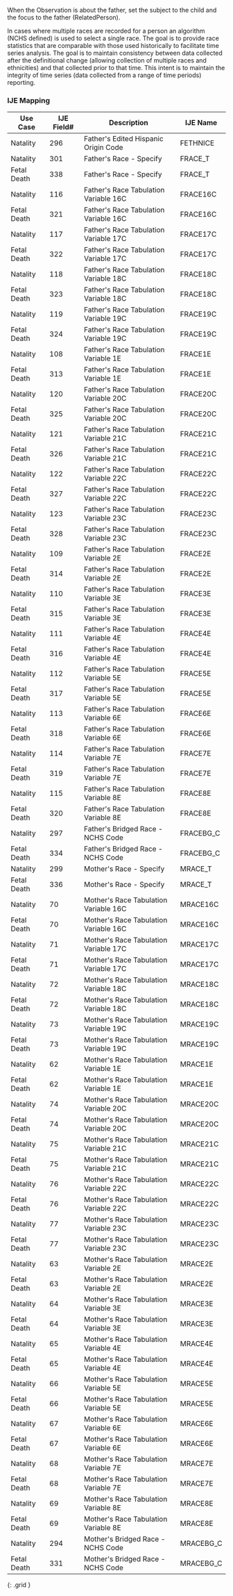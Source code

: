 When the Observation is about the father, set the subject to the child and the focus to the father (RelatedPerson).

In cases where multiple races are recorded for a person an algorithm (NCHS defined) is used to select a single race. The goal is to provide race statistics that are comparable with those used historically to facilitate time series analysis. The goal is to maintain consistency between data collected after the definitional change (allowing collection of multiple races and ethnicities) and that collected prior to that time. This intent is to maintain the integrity of time series (data collected from a range of time periods) reporting.
### IJE Mapping

| **Use Case** | **IJE Field#** | **Description** | **IJE Name** |
| ------------ | -------------- | --------------- | ------------ |
| Natality | 296 | Father's Edited Hispanic Origin Code | FETHNICE |
| Natality | 301 | Father's Race - Specify | FRACE_T |
| Fetal Death | 338 | Father's Race - Specify | FRACE_T |
| Natality | 116 | Father's Race Tabulation Variable 16C | FRACE16C |
| Fetal Death | 321 | Father's Race Tabulation Variable 16C | FRACE16C |
| Natality | 117 | Father's Race Tabulation Variable 17C | FRACE17C |
| Fetal Death | 322 | Father's Race Tabulation Variable 17C | FRACE17C |
| Natality | 118 | Father's Race Tabulation Variable 18C | FRACE18C |
| Fetal Death | 323 | Father's Race Tabulation Variable 18C | FRACE18C |
| Natality | 119 | Father's Race Tabulation Variable 19C | FRACE19C |
| Fetal Death | 324 | Father's Race Tabulation Variable 19C | FRACE19C |
| Natality | 108 | Father's Race Tabulation Variable 1E | FRACE1E |
| Fetal Death | 313 | Father's Race Tabulation Variable 1E | FRACE1E |
| Natality | 120 | Father's Race Tabulation Variable 20C | FRACE20C |
| Fetal Death | 325 | Father's Race Tabulation Variable 20C | FRACE20C |
| Natality | 121 | Father's Race Tabulation Variable 21C | FRACE21C |
| Fetal Death | 326 | Father's Race Tabulation Variable 21C | FRACE21C |
| Natality | 122 | Father's Race Tabulation Variable 22C | FRACE22C |
| Fetal Death | 327 | Father's Race Tabulation Variable 22C | FRACE22C |
| Natality | 123 | Father's Race Tabulation Variable 23C | FRACE23C |
| Fetal Death | 328 | Father's Race Tabulation Variable 23C | FRACE23C |
| Natality | 109 | Father's Race Tabulation Variable 2E | FRACE2E |
| Fetal Death | 314 | Father's Race Tabulation Variable 2E | FRACE2E |
| Natality | 110 | Father's Race Tabulation Variable 3E | FRACE3E |
| Fetal Death | 315 | Father's Race Tabulation Variable 3E | FRACE3E |
| Natality | 111 | Father's Race Tabulation Variable 4E | FRACE4E |
| Fetal Death | 316 | Father's Race Tabulation Variable 4E | FRACE4E |
| Natality | 112 | Father's Race Tabulation Variable 5E | FRACE5E |
| Fetal Death | 317 | Father's Race Tabulation Variable 5E | FRACE5E |
| Natality | 113 | Father's Race Tabulation Variable 6E | FRACE6E |
| Fetal Death | 318 | Father's Race Tabulation Variable 6E | FRACE6E |
| Natality | 114 | Father's Race Tabulation Variable 7E | FRACE7E |
| Fetal Death | 319 | Father's Race Tabulation Variable 7E | FRACE7E |
| Natality | 115 | Father's Race Tabulation Variable 8E | FRACE8E |
| Fetal Death | 320 | Father's Race Tabulation Variable 8E | FRACE8E |
| Natality | 297 | Father's Bridged Race - NCHS Code | FRACEBG_C |
| Fetal Death | 334 | Father's Bridged Race - NCHS Code | FRACEBG_C |
| Natality | 299 | Mother's Race - Specify | MRACE_T |
| Fetal Death | 336 | Mother's Race - Specify | MRACE_T |
| Natality | 70 | Mother's Race Tabulation Variable 16C | MRACE16C |
| Fetal Death | 70 | Mother's Race Tabulation Variable 16C | MRACE16C |
| Natality | 71 | Mother's Race Tabulation Variable 17C | MRACE17C |
| Fetal Death | 71 | Mother's Race Tabulation Variable 17C | MRACE17C |
| Natality | 72 | Mother's Race Tabulation Variable 18C | MRACE18C |
| Fetal Death | 72 | Mother's Race Tabulation Variable 18C | MRACE18C |
| Natality | 73 | Mother's Race Tabulation Variable 19C | MRACE19C |
| Fetal Death | 73 | Mother's Race Tabulation Variable 19C | MRACE19C |
| Natality | 62 | Mother's Race Tabulation Variable 1E | MRACE1E |
| Fetal Death | 62 | Mother's Race Tabulation Variable 1E | MRACE1E |
| Natality | 74 | Mother's Race Tabulation Variable 20C | MRACE20C |
| Fetal Death | 74 | Mother's Race Tabulation Variable 20C | MRACE20C |
| Natality | 75 | Mother's Race Tabulation Variable 21C | MRACE21C |
| Fetal Death | 75 | Mother's Race Tabulation Variable 21C | MRACE21C |
| Natality | 76 | Mother's Race Tabulation Variable 22C | MRACE22C |
| Fetal Death | 76 | Mother's Race Tabulation Variable 22C | MRACE22C |
| Natality | 77 | Mother's Race Tabulation Variable 23C | MRACE23C |
| Fetal Death | 77 | Mother's Race Tabulation Variable 23C | MRACE23C |
| Natality | 63 | Mother's Race Tabulation Variable 2E | MRACE2E |
| Fetal Death | 63 | Mother's Race Tabulation Variable 2E | MRACE2E |
| Natality | 64 | Mother's Race Tabulation Variable 3E | MRACE3E |
| Fetal Death | 64 | Mother's Race Tabulation Variable 3E | MRACE3E |
| Natality | 65 | Mother's Race Tabulation Variable 4E | MRACE4E |
| Fetal Death | 65 | Mother's Race Tabulation Variable 4E | MRACE4E |
| Natality | 66 | Mother's Race Tabulation Variable 5E | MRACE5E |
| Fetal Death | 66 | Mother's Race Tabulation Variable 5E | MRACE5E |
| Natality | 67 | Mother's Race Tabulation Variable 6E | MRACE6E |
| Fetal Death | 67 | Mother's Race Tabulation Variable 6E | MRACE6E |
| Natality | 68 | Mother's Race Tabulation Variable 7E | MRACE7E |
| Fetal Death | 68 | Mother's Race Tabulation Variable 7E | MRACE7E |
| Natality | 69 | Mother's Race Tabulation Variable 8E | MRACE8E |
| Fetal Death | 69 | Mother's Race Tabulation Variable 8E | MRACE8E |
| Natality | 294 | Mother's Bridged Race - NCHS Code | MRACEBG_C |
| Fetal Death | 331 | Mother's Bridged Race - NCHS Code | MRACEBG_C |
{: .grid }
